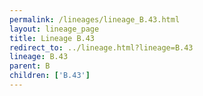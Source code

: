 ```yaml
---
permalink: /lineages/lineage_B.43.html
layout: lineage_page
title: Lineage B.43
redirect_to: ../lineage.html?lineage=B.43
lineage: B.43
parent: B
children: ['B.43']
---
```

